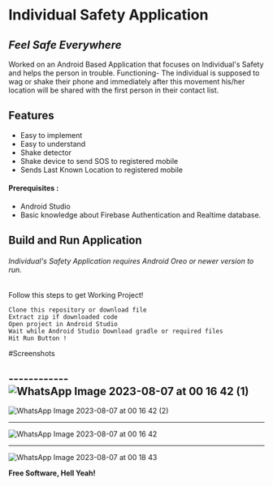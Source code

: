# Individual Safety Application
## _Feel Safe Everywhere_
Worked on an Android Based Application that focuses on Individual's Safety and helps the person in trouble. Functioning- The individual is supposed
to wag or shake their phone and immediately after this movement his/her location will be shared with the first person in their contact list.





## Features

- Easy to implement
- Easy to understand
- Shake detector
- Shake device to send SOS to registered mobile
- Sends Last Known Location to registered mobile

#### Prerequisites :
- Android Studio
- Basic knowledge about Firebase Authentication and Realtime database.
## Build and Run Application

###### Individual's Safety Application requires Android Oreo or newer version to run.
Follow this steps to get Working Project!
```
Clone this repository or download file
Extract zip if downloaded code
Open project in Android Studio
Wait while Android Studio Download gradle or required files
Hit Run Button !
```

#Screenshots

------------![WhatsApp Image 2023-08-07 at 00 16 42 (1)](https://github.com/singh-hub1/Individual_safety_app/assets/63784168/7c049055-25b0-46fc-af69-e9e216077157)
--------------------------------------------------------------------------------------------------------------------------





![WhatsApp Image 2023-08-07 at 00 16 42 (2)](https://github.com/singh-hub1/Individual_safety_app/assets/63784168/8ba0bc12-a292-40a2-8be6-e6465c04f410)

---------------------------------------------------------------------------------------------



![WhatsApp Image 2023-08-07 at 00 16 42](https://github.com/singh-hub1/Individual_safety_app/assets/63784168/bf3dc419-1fb1-49ed-a9be-c33f1d401551)

------------------------------------------------------------------------------------------------


![WhatsApp Image 2023-08-07 at 00 18 43](https://github.com/singh-hub1/Individual_safety_app/assets/63784168/4d1c904c-fc21-45e4-aa5b-e61ccd957bd8)




**Free Software, Hell Yeah!**



   
